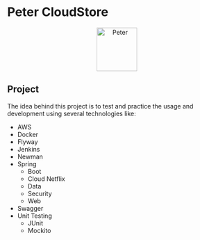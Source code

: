 # Peter CloudStore

<p align="center">
    <img src="https://i.pinimg.com/736x/72/69/6b/72696b05472a2a8847d6e85e7406e7d3--peter-otoole.jpg" alt="Peter" width="93px" height="100px"/>
</p>

## Project

The idea behind this project is to test and practice the usage and development using several technologies like:
- AWS
- Docker
- Flyway
- Jenkins
- Newman
- Spring
  - Boot
  - Cloud Netflix
  - Data
  - Security  
  - Web 
- Swagger
- Unit Testing
  - JUnit
  - Mockito



